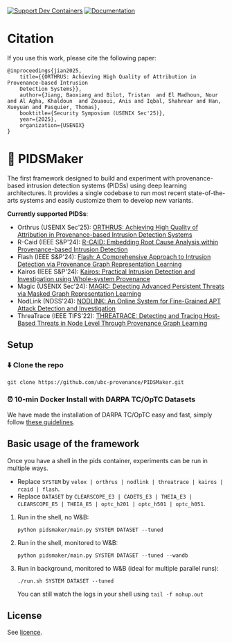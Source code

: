 [![Support Dev Containers](https://img.shields.io/static/v1?label=Dev%20Containers&message=Open&color=blue)](https://code.visualstudio.com/docs/devcontainers/create-dev-container)
[![Documentation](https://img.shields.io/badge/docs-online-pink.svg)](https://ubc-provenance.github.io/PIDSMaker/)

# Citation

If you use this work, please cite the following paper:
```
@inproceedings{jian2025,
	title={{ORTHRUS: Achieving High Quality of Attribution in Provenance-based Intrusion
	Detection Systems}},
	author={Jiang, Baoxiang and Bilot, Tristan  and El Madhoun, Nour and Al Agha, Khaldoun  and Zouaoui, Anis and Iqbal, Shahrear and Han, Xueyuan and Pasquier, Thomas},
	booktitle={Security Symposium (USENIX Sec'25)},
	year={2025},
	organization={USENIX}
}
```

# 🥷 PIDSMaker

The first framework designed to build and experiment with provenance-based intrusion detection systems (PIDSs) using deep learning architectures. 
It provides a single codebase to run most recent state-of-the-arts systems and easily customize them to develop new variants.

**Currently supported PIDSs**:
- Orthrus (USENIX Sec'25): [ORTHRUS: Achieving High Quality of Attribution in Provenance-based Intrusion Detection Systems](https://www.usenix.org/system/files/conference/usenixsecurity25/sec25cycle1-prepub-103-jiang-baoxiang.pdf)
- R-Caid (IEEE S\&P'24): [R-CAID: Embedding Root Cause Analysis within Provenance-based Intrusion Detection](https://gangw.web.illinois.edu/rcaid-sp24.pdf)
- Flash (IEEE S\&P'24): [Flash: A Comprehensive Approach to Intrusion Detection via Provenance Graph Representation Learning](https://dartlab.org/assets/pdf/flash.pdf)
- Kairos (IEEE S\&P'24): [Kairos: Practical Intrusion Detection and Investigation using Whole-system Provenance](https://arxiv.org/pdf/2308.05034)
- Magic (USENIX Sec'24): [MAGIC: Detecting Advanced Persistent Threats via Masked Graph Representation Learning](https://www.usenix.org/system/files/usenixsecurity24-jia-zian.pdf)
- NodLink (NDSS'24): [NODLINK: An Online System for Fine-Grained APT Attack Detection and Investigation](https://arxiv.org/pdf/2311.02331)
- ThreaTrace (IEEE TIFS'22): [THREATRACE: Detecting and Tracing Host-Based Threats in Node Level Through Provenance Graph Learning](https://arxiv.org/pdf/2111.04333)

## Setup

### ⬇️ Clone the repo
```
git clone https://github.com/ubc-provenance/PIDSMaker.git
```

### ⏰ 10-min Docker Install with DARPA TC/OpTC Datasets 

We have made the installation of DARPA TC/OpTC easy and fast, simply follow [these guidelines](docs/docs/ten-minute-install.md).

## Basic usage of the framework

Once you have a shell in the pids container, experiments can be run in multiple ways.

- Replace `SYSTEM` by `velox | orthrus | nodlink | threatrace | kairos | rcaid | flash`.
- Replace `DATASET` by `CLEARSCOPE_E3 | CADETS_E3 | THEIA_E3 | CLEARSCOPE_E5 | THEIA_E5 | optc_h201 | optc_h501 | optc_h051`.

1. Run in the shell, no W&B:
    ```shell
    python pidsmaker/main.py SYSTEM DATASET --tuned
    ```

2. Run in the shell, monitored to W&B:
    ```shell
    python pidsmaker/main.py SYSTEM DATASET --tuned --wandb
    ```

3. Run in background, monitored to W&B (ideal for multiple parallel runs):
    ```shell
    ./run.sh SYSTEM DATASET --tuned
    ```
    You can still watch the logs in your shell using `tail -f nohup.out`

## License

See [licence](LICENSE).
